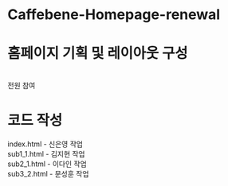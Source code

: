 # Caffebene-Homepage-renewal


# 홈페이지 기획 및 레이아웃 구성
<br>전원 참여

# 코드 작성
index.html - 신은영 작업
<br>sub1_1.html - 김지현 작업
<br>sub2_1.html - 이다인 작업
<br>sub3_2.html - 문성훈 작업

